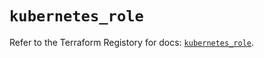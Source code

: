 # `kubernetes_role`

Refer to the Terraform Registory for docs: [`kubernetes_role`](https://registry.terraform.io/providers/hashicorp/kubernetes/2.25.2/docs/resources/role).
